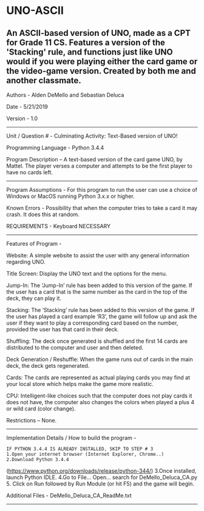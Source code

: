 # UNO-ASCII
An ASCII-based version of UNO, made as a CPT for Grade 11 CS. Features a version of the 'Stacking' rule, and functions just like UNO would if you were playing either the card game or the video-game version. Created by both me and another classmate.
----------------------------------------------------------------------------

Authors -  Alden DeMello and Sebastian Deluca

Date - 5/21/2019

Version - 1.0

-----------------------------------------------------------------------------

Unit / Question # - Culminating Activity: Text-Based version of UNO!


Programming Language - Python 3.4.4

Program Description –  A text-based version of the card game UNO,
	by Mattel. The player verses a computer and attempts to be
	the first player to have no cards left. 

-----------------------------------------------------------------------------

Program Assumptions - For this program to run the user can use a choice of 
		      	Windows or MacOS running Python 3.x.x or higher.

Known Errors - Possibility that when the computer tries to take a card it may 
	crash. It does this at random.

REQUIREMENTS - Keyboard  NECESSARY

-----------------------------------------------------------------------------

Features of Program - 

Website: A simple website to assist the user with any general 
information regarding UNO.

Title Screen: Display the UNO text and the options for the menu.
	
Jump-In: The ‘Jump-In’ rule has been added to this version of
	the game. If the user has a card that is the same number
	as the card in the top of the deck, they can play it.

Stacking: The ‘Stacking’ rule has been added to this version of the game.
	 If the user has played a card example ‘R3’, the game will follow up
	 and ask the user if they want to play a corresponding card based on
	 the number, provided the user has that card in their deck.

Shuffling: The deck once generated is shuffled and the first 14 cards are
	 distributed to the computer and user and then deleted.

Deck Generation / Reshuffle: When the game runs out of cards in the main deck,
	 the deck gets regenerated.

Cards: The cards are represented as actual playing cards you may find at your 
	local store which helps make the game more realistic. 

CPU: Intelligent-like choices such that the computer does not play cards it
	does not have, the computer also changes the colors when played a 
	plus 4 or wild card (color change).



Restrictions – None.

-----------------------------------------------------------------------------

Implementation Details / How to build the program - 

    IF PYTHON 3.4.4 IS ALREADY INSTALLED, SKIP TO STEP # 3
	1.Open your internet browser (Internet Explorer, Chrome..)
	2.Download Python 3.4.4 
(https://www.python.org/downloads/release/python-344/)
	3.Once installed, launch Python IDLE.
	4.Go to File... Open... search for DeMello_Deluca_CA.py
	5. Click on Run followed by Run Module (or hit F5) and the game will begin.

Additional Files  - DeMello_Deluca_CA_ReadMe.txt

-----------------------------------------------------------------------------

